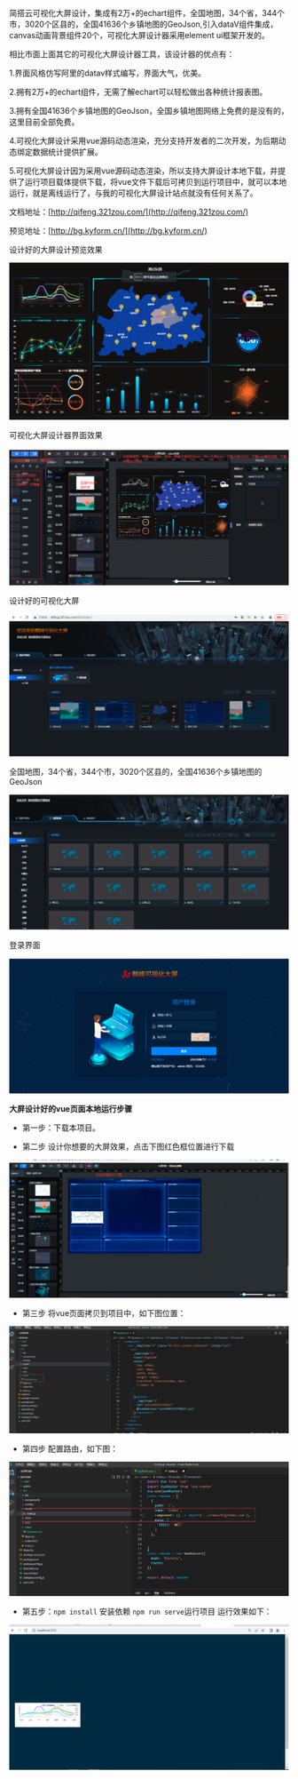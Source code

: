 简搭云可视化大屏设计，集成有2万+的echart组件，全国地图，34个省，344个市，3020个区县的，全国41636个乡镇地图的GeoJson,引入dataV组件集成，canvas动画背景组件20个，可视化大屏设计器采用element ui框架开发的。

相比市面上面其它的可视化大屏设计器工具，该设计器的优点有：

1.界面风格仿写阿里的datav样式编写，界面大气，优美。

2.拥有2万+的echart组件，无需了解echart可以轻松做出各种统计报表图。

3.拥有全国41636个乡镇地图的GeoJson，全国乡镇地图网络上免费的是没有的，这里目前全部免费。

4.可视化大屏设计采用vue源码动态渲染，充分支持开发者的二次开发，为后期动态绑定数据统计提供扩展。

5.可视化大屏设计因为采用vue源码动态渲染，所以支持大屏设计本地下载，并提供了运行项目载体提供下载，将vue文件下载后可拷贝到运行项目中，就可以本地运行，就是离线运行了，与我的可视化大屏设计站点就没有任何关系了。

文档地址：[http://qifeng.321zou.com/](http://qifeng.321zou.com/)

预览地址：[http://bg.kyform.cn/](http://bg.kyform.cn/)

设计好的大屏设计预览效果

![输入图片说明](public/image2.png)

可视化大屏设计器界面效果

![输入图片说明](public/rrrr.png)

设计好的可视化大屏

![输入图片说明](public/image5.png)

全国地图，34个省，344个市，3020个区县的，全国41636个乡镇地图的GeoJson

![输入图片说明](public/image.png)

登录界面

![输入图片说明](image.png)


 **大屏设计好的vue页面本地运行步骤**

- 第一步：下载本项目。

- 第二步 设计你想要的大屏效果，点击下图红色框位置进行下载

![输入图片说明](public/buzhou2image.png)

- 第三步 将vue页面拷贝到项目中，如下图位置：

![输入图片说明](public/disanbuimage.png)

- 第四步 配置路由，如下图：

![输入图片说明](public/disibuimage.png)

- 第五步：`npm install` 安装依赖  `npm run serve`运行项目 运行效果如下：

![输入图片说明](public/yunxingxiaoguoimage.png)